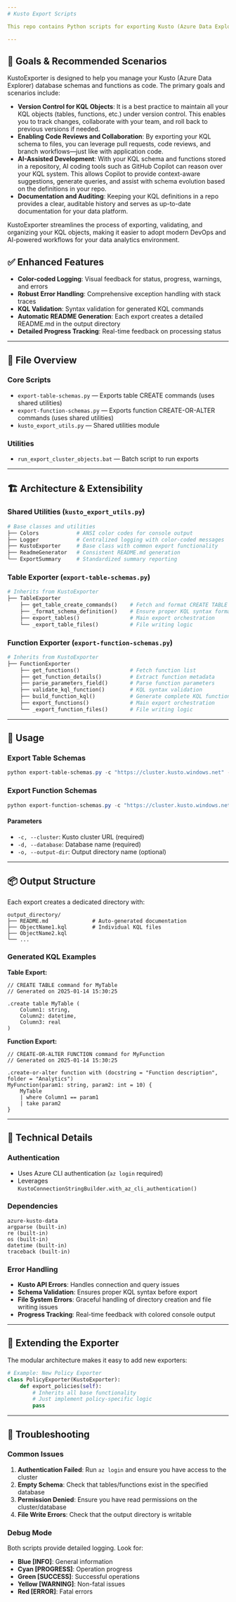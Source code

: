 ```yaml
---
# Kusto Export Scripts

This repo contains Python scripts for exporting Kusto (Azure Data Explorer) table and function schemas to individual KQL files.

---
```


## 🎯 Goals & Recommended Scenarios

KustoExporter is designed to help you manage your Kusto (Azure Data Explorer) database schemas and functions as code. The primary goals and scenarios include:

- **Version Control for KQL Objects**: It is a best practice to maintain all your KQL objects (tables, functions, etc.) under version control. This enables you to track changes, collaborate with your team, and roll back to previous versions if needed.
- **Enabling Code Reviews and Collaboration**: By exporting your KQL schema to files, you can leverage pull requests, code reviews, and branch workflows—just like with application code.
- **AI-Assisted Development**: With your KQL schema and functions stored in a repository, AI coding tools such as GitHub Copilot can reason over your KQL system. This allows Copilot to provide context-aware suggestions, generate queries, and assist with schema evolution based on the definitions in your repo.
- **Documentation and Auditing**: Keeping your KQL definitions in a repo provides a clear, auditable history and serves as up-to-date documentation for your data platform.

KustoExporter streamlines the process of exporting, validating, and organizing your KQL objects, making it easier to adopt modern DevOps and AI-powered workflows for your data analytics environment.

## ✅ Enhanced Features

- **Color-coded Logging**: Visual feedback for status, progress, warnings, and errors
- **Robust Error Handling**: Comprehensive exception handling with stack traces
- **KQL Validation**: Syntax validation for generated KQL commands
- **Automatic README Generation**: Each export creates a detailed README.md in the output directory
- **Detailed Progress Tracking**: Real-time feedback on processing status

---

## 📁 File Overview

### Core Scripts

- `export-table-schemas.py` — Exports table CREATE commands (uses shared utilities)
- `export-function-schemas.py` — Exports function CREATE-OR-ALTER commands (uses shared utilities)
- `kusto_export_utils.py` — Shared utilities module

### Utilities

- `run_export_cluster_objects.bat` — Batch script to run exports

---

## 🏗️ Architecture & Extensibility

### Shared Utilities (`kusto_export_utils.py`)

```python
# Base classes and utilities
├── Colors            # ANSI color codes for console output
├── Logger            # Centralized logging with color-coded messages
├── KustoExporter     # Base class with common export functionality
├── ReadmeGenerator   # Consistent README.md generation
└── ExportSummary     # Standardized summary reporting
```

### Table Exporter (`export-table-schemas.py`)

```python
# Inherits from KustoExporter
├── TableExporter
    ├── get_table_create_commands()    # Fetch and format CREATE TABLE commands
    ├── _format_schema_definition()    # Ensure proper KQL syntax formatting
    ├── export_tables()                # Main export orchestration
    └── _export_table_files()          # File writing logic
```

### Function Exporter (`export-function-schemas.py`)

```python
# Inherits from KustoExporter
├── FunctionExporter
    ├── get_functions()                # Fetch function list
    ├── get_function_details()         # Extract function metadata
    ├── parse_parameters_field()       # Parse function parameters
    ├── validate_kql_function()        # KQL syntax validation
    ├── build_function_kql()           # Generate complete KQL function
    ├── export_functions()             # Main export orchestration
    └── _export_function_files()       # File writing logic
```

---

## 🚀 Usage

### Export Table Schemas

```powershell
python export-table-schemas.py -c "https://cluster.kusto.windows.net" -d "DatabaseName" -o "table_exports"
```

### Export Function Schemas

```powershell
python export-function-schemas.py -c "https://cluster.kusto.windows.net" -d "DatabaseName" -o "function_exports"
```

#### Parameters

- `-c, --cluster`: Kusto cluster URL (required)
- `-d, --database`: Database name (required)
- `-o, --output-dir`: Output directory name (optional)

---

## 📦 Output Structure

Each export creates a dedicated directory with:

```text
output_directory/
├── README.md              # Auto-generated documentation
├── ObjectName1.kql        # Individual KQL files
├── ObjectName2.kql
└── ...
```

### Generated KQL Examples

**Table Export:**

```kql
// CREATE TABLE command for MyTable
// Generated on 2025-01-14 15:30:25

.create table MyTable (
    Column1: string,
    Column2: datetime,
    Column3: real
)
```

**Function Export:**

```kql
// CREATE-OR-ALTER FUNCTION command for MyFunction
// Generated on 2025-01-14 15:30:25

.create-or-alter function with (docstring = "Function description", folder = "Analytics") 
MyFunction(param1: string, param2: int = 10) {
    MyTable
    | where Column1 == param1
    | take param2
}
```

---

## 🔧 Technical Details

### Authentication

- Uses Azure CLI authentication (`az login` required)
- Leverages `KustoConnectionStringBuilder.with_az_cli_authentication()`

### Dependencies

```text
azure-kusto-data
argparse (built-in)
re (built-in)
os (built-in)
datetime (built-in)
traceback (built-in)
```

### Error Handling

- **Kusto API Errors**: Handles connection and query issues
- **Schema Validation**: Ensures proper KQL syntax before export
- **File System Errors**: Graceful handling of directory creation and file writing issues
- **Progress Tracking**: Real-time feedback with colored console output

---

## 🔮 Extending the Exporter

The modular architecture makes it easy to add new exporters:

```python
# Example: New Policy Exporter
class PolicyExporter(KustoExporter):
    def export_policies(self):
        # Inherits all base functionality
        # Just implement policy-specific logic
        pass
```

---

## 🐛 Troubleshooting

### Common Issues

1. **Authentication Failed**: Run `az login` and ensure you have access to the cluster
2. **Empty Schema**: Check that tables/functions exist in the specified database
3. **Permission Denied**: Ensure you have read permissions on the cluster/database
4. **File Write Errors**: Check that the output directory is writable

### Debug Mode

Both scripts provide detailed logging. Look for:

- **Blue [INFO]**: General information
- **Cyan [PROGRESS]**: Operation progress
- **Green [SUCCESS]**: Successful operations
- **Yellow [WARNING]**: Non-fatal issues
- **Red [ERROR]**: Fatal errors

